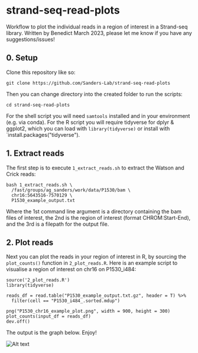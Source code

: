 # strand-seq-read-plots
Workflow to plot the individual reads in a region of interest in a Strand-seq library. Written by Benedict March 2023, please let me know if you have any suggestions/issues!

## 0. Setup

Clone this repository like so:
```
git clone https://github.com/Sanders-Lab/strand-seq-read-plots
```

Then you can change directory into the created folder to run the scripts:
```
cd strand-seq-read-plots
```

For the shell script you will need `samtools` installed and in your environment (e.g. via conda).
For the R script you will require tidyverse for dplyr & ggplot2, which you can load with `library(tidyverse)` or install with `install.packages("tidyverse").

## 1. Extract reads

The first step is to execute `1_extract_reads.sh` to extract the Watson and Crick reads:

```
bash 1_extract_reads.sh \
  /fast/groups/ag_sanders/work/data/P1530/bam \
  chr16:5643516-7570129 \
  P1530_example_output.txt
```
Where the 1st command line argument is a directory containing the bam files of interest, the 2nd is the region of interest (format CHROM:Start-End), and the 3rd is a filepath for the output file.

## 2. Plot reads

Next you can plot the reads in your region of interest in R, by sourcing the `plot_counts()` function in `2_plot_reads.R`.
Here is an example script to visualise a region of interest on chr16 on P1530_i484:

```
source('2_plot_reads.R')
library(tidyverse)

reads_df = read.table("P1530_example_output.txt.gz", header = T) %>%
  filter(cell == "P1530_i484_.sorted.mdup")
  
png("P1530_chr16_example_plot.png", width = 900, height = 300)
plot_counts(input_df = reads_df)
dev.off()
```
The output is the graph below. Enjoy!

![Alt text](https://raw.githubusercontent.com/benedict909/strand-seq-read-plots/main/P1530_chr16_example_plot.png "P1530_i484 Example")
